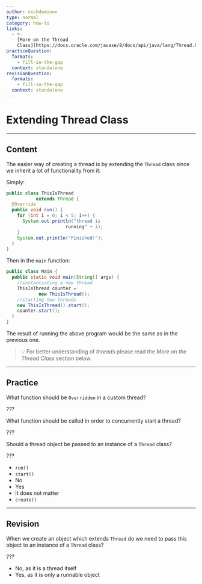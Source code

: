 ```yaml
---
author: nickdaminov
type: normal
category: how-to
links:
  - >-
    [More on the Thread
    Class](https://docs.oracle.com/javase/8/docs/api/java/lang/Thread.html){website}
practiceQuestion:
  formats:
    - fill-in-the-gap
  context: standalone
revisionQuestion:
  formats:
    - fill-in-the-gap
  context: standalone
---
```


# Extending Thread Class


---

## Content

The easier way of creating a thread is by extending the `Thread` class since we inherit a lot of functionality from it:

Simply:

```java
public class ThisIsThread
           extends Thread {
  @Override
  public void run() {
    for (int i = 0; i < 5; i++) {
      System.out.println("thread is
                      running" + i);
    }
    System.out.println("Finished!");
  }
}
```

Then in the `main` function:

```java
public class Main {
  public static void main(String[] args) {
    //instantiating a new thread
    ThisIsThread counter =
            new ThisIsThread();
    //starting two threads
    new ThisIsThread().start();
    counter.start();
  }
}
```

The result of running the above program would be the same as in the previous one.

> 💡 For better understanding of *threads* please read the *More on the Thread Class* section below.


---

## Practice

What function should be `Overridden` in a custom thread?

???

What function should be called in order to concurrently start a thread?

???

Should a thread object be passed to an instance of a `Thread` class?

???

- `run()`
- `start()`
- No
- Yes
- It does not matter
- `create()`


---

## Revision

When we create an object which extends `Thread` do we need to pass this object to an instance of a `Thread` class?

???

- No, as it is a thread itself
- Yes, as it is only a runnable object
